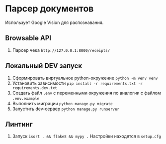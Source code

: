 # Парсер документов

Использует Google Vision для распознавания.

## Browsable API
1. Парсер чека `http://127.0.0.1:8000/receipts/`

## Локальный DEV запуск

1. Сформировать виртуальное python-окружение `python -m venv venv`
2. Установить зависимости `pip install -r requirements.txt -r requirements.dev.txt`
3. Создать файл `.env` с переменными окружения по аналогии с файлом `.env.example`
4. Выполнить миграции `python manage.py migrate`
5. Запустить dev-сервер `python manage.py runserver`

## Линтинг

1. Запуск `isort . && flake8 && mypy .` Настройки находятся в `setup.cfg`